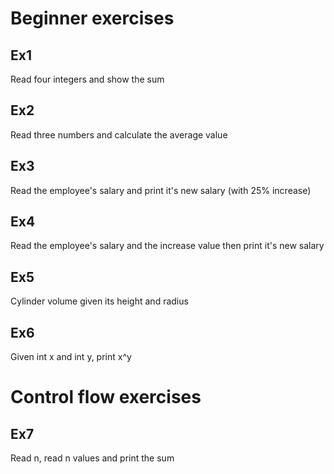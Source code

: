 # Beginner exercises

## Ex1
Read four integers and show the sum

## Ex2
Read three numbers and calculate the average value

## Ex3
Read the employee's salary and print it's new salary (with 25% increase)

## Ex4
Read the employee's salary and the increase value then print it's new salary

## Ex5
Cylinder volume given its height and radius

## Ex6
Given int x and int y, print x^y

# Control flow exercises

## Ex7
Read n, read n values and print the sum